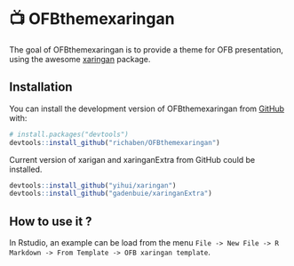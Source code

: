 
<!-- README.md is generated from README.Rmd. Please edit that file -->

# 📺 OFBthemexaringan

<!-- badges: start -->
<!-- badges: end -->

The goal of OFBthemexaringan is to provide a theme for OFB presentation,
using the awesome [xaringan](https://github.com/yihui/xaringan) package.

## Installation

You can install the development version of OFBthemexaringan from
[GitHub](https://github.com/) with:

``` r
# install.packages("devtools")
devtools::install_github("richaben/OFBthemexaringan")
```

Current version of xarigan and xaringanExtra from GitHub could be
installed.

``` r
devtools::install_github("yihui/xaringan")
devtools::install_github("gadenbuie/xaringanExtra")
```

## How to use it ?

In Rstudio, an example can be load from the menu
`File -> New File -> R Markdown -> From Template -> OFB xaringan template`.

